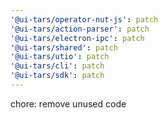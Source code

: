 ```yaml
---
'@ui-tars/operator-nut-js': patch
'@ui-tars/action-parser': patch
'@ui-tars/electron-ipc': patch
'@ui-tars/shared': patch
'@ui-tars/utio': patch
'@ui-tars/cli': patch
'@ui-tars/sdk': patch
---
```


chore: remove unused code
